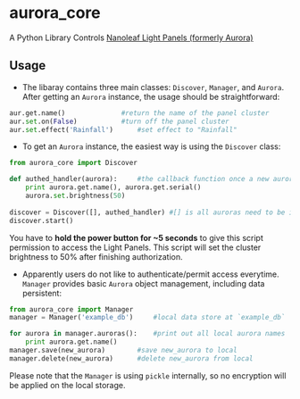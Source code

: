 # aurora_core
A Python Library Controls  [Nanoleaf Light Panels (formerly Aurora)](https://nanoleaf.me/en/consumer-led-lighting/products/smarter-series/nanoleaf-light-panels-smarter-kit/)

## Usage
- The libaray contains three main classes: `Discover`, `Manager`, and `Aurora`. After getting an `Aurora` instance, the usage should be straightforward:

```Python
aur.get.name()				#return the name of the panel cluster
aur.set.on(False)			#turn off the panel cluster
aur.set.effect('Rainfall')		#set effect to "Rainfall"
```

- To get an `Aurora` instance, the easiest way is using the `Discover` class:

```Python
from aurora_core import Discover

def authed_handler(aurora):		#the callback function once a new aurora got authed
	print aurora.get.name(), aurora.get.serial()
	aurora.set.brightness(50)
	
discover = Discover([], authed_handler)	#[] is all auroras need to be ignored
discover.start()
```

You have to **hold the power button for ~5 seconds** to give this script permission to access the Light Panels. This script will set the cluster brightness to 50% after finishing authorization.

- Apparently users do not like to authenticate/permit access everytime. `Manager` provides basic `Aurora` object management, including data persistent:

```Python
from aurora_core import Manager
manager = Manager('example_db')		#local data store at `example_db`

for aurora in manager.auroras():	#print out all local aurora names
	print aurora.get.name()
manager.save(new_aurora)		#save new_aurora to local
manager.delete(new_aurora)		#delete new_aurora from local
```

Please note that the `Manager` is using `pickle` internally, so no encryption will be applied on the local storage.
